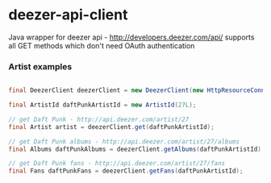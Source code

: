 deezer-api-client
=================

Java wrapper for deezer api - http://developers.deezer.com/api/ supports
all GET methods which don't need OAuth authentication

### Artist examples

```java

final DeezerClient deezerClient = new DeezerClient(new HttpResourceConnection());

final ArtistId daftPunkArtistId = new ArtistId(27L);

// get Daft Punk - http://api.deezer.com/artist/27
final Artist artist = deezerClient.get(daftPunkArtistId);

// get Daft Punk albums - http://api.deezer.com/artist/27/albums
final Albums daftPunkAlbums = deezerClient.getAlbums(daftPunkArtistId);

// get Daft Punk fans - http://api.deezer.com/artist/27/fans
final Fans daftPunkFans = deezerClient.getFans(daftPunkArtistId);

```

